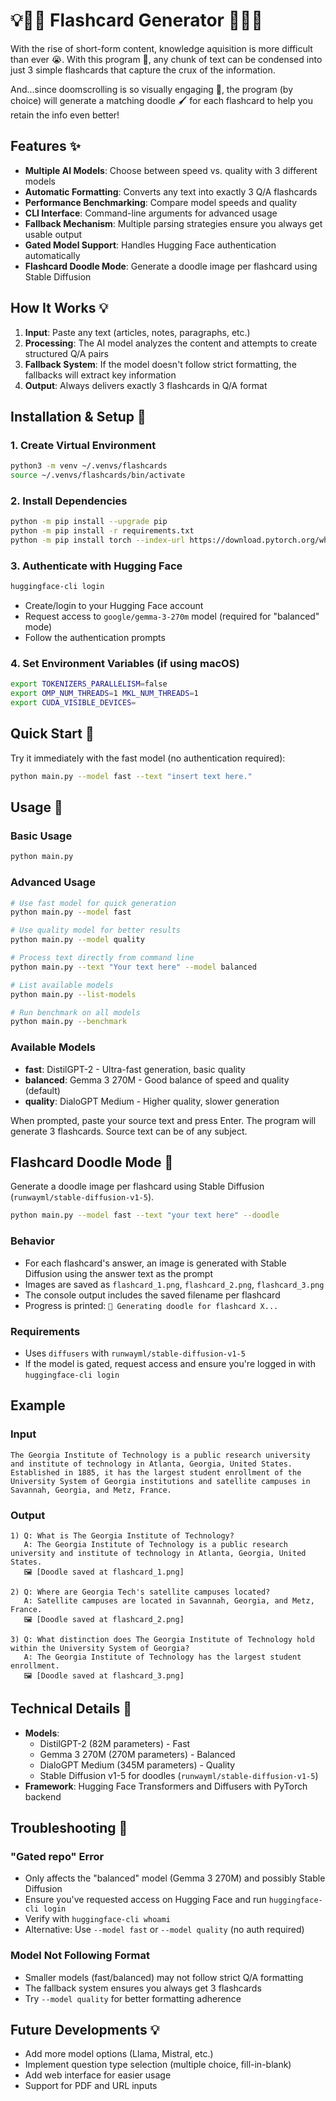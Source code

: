 # 💡📝📖 Flashcard Generator 📖📝💡

With the rise of short-form content, knowledge aquisition is more difficult than ever 😭. With this program 🤩, any chunk of text can be condensed into just 3 simple flashcards that capture the crux of the information.

And...since doomscrolling is so visually engaging 👀, the program (by choice) will generate a matching doodle 🖌️ for each flashcard to help you retain the info even better!

## Features ✨

- **Multiple AI Models**: Choose between speed vs. quality with 3 different models
- **Automatic Formatting**: Converts any text into exactly 3 Q/A flashcards
- **Performance Benchmarking**: Compare model speeds and quality
- **CLI Interface**: Command-line arguments for advanced usage
- **Fallback Mechanism**: Multiple parsing strategies ensure you always get usable output
- **Gated Model Support**: Handles Hugging Face authentication automatically
- **Flashcard Doodle Mode**: Generate a doodle image per flashcard using Stable Diffusion

## How It Works 💡

1. **Input**: Paste any text (articles, notes, paragraphs, etc.)
2. **Processing**: The AI model analyzes the content and attempts to create structured Q/A pairs
3. **Fallback System**: If the model doesn't follow strict formatting, the fallbacks will extract key information
4. **Output**: Always delivers exactly 3 flashcards in Q/A format

## Installation & Setup 🔧

### 1. Create Virtual Environment
```bash
python3 -m venv ~/.venvs/flashcards
source ~/.venvs/flashcards/bin/activate
```

### 2. Install Dependencies
```bash
python -m pip install --upgrade pip
python -m pip install -r requirements.txt
python -m pip install torch --index-url https://download.pytorch.org/whl/cpu
```

### 3. Authenticate with Hugging Face
```bash
huggingface-cli login
```
- Create/login to your Hugging Face account
- Request access to `google/gemma-3-270m` model (required for "balanced" mode)
- Follow the authentication prompts

### 4. Set Environment Variables (if using macOS)
```bash
export TOKENIZERS_PARALLELISM=false
export OMP_NUM_THREADS=1 MKL_NUM_THREADS=1
export CUDA_VISIBLE_DEVICES=
```

## Quick Start 📝

Try it immediately with the fast model (no authentication required):
```bash
python main.py --model fast --text "insert text here."
```

## Usage 📝

### Basic Usage
```bash
python main.py
```

### Advanced Usage
```bash
# Use fast model for quick generation
python main.py --model fast

# Use quality model for better results
python main.py --model quality

# Process text directly from command line
python main.py --text "Your text here" --model balanced

# List available models
python main.py --list-models

# Run benchmark on all models
python main.py --benchmark
```

### Available Models
- **fast**: DistilGPT-2 - Ultra-fast generation, basic quality
- **balanced**: Gemma 3 270M - Good balance of speed and quality (default)
- **quality**: DialoGPT Medium - Higher quality, slower generation

When prompted, paste your source text and press Enter. The program will generate 3 flashcards. Source text can be of any subject.

## Flashcard Doodle Mode 🎨

Generate a doodle image per flashcard using Stable Diffusion (`runwayml/stable-diffusion-v1-5`).

```bash
python main.py --model fast --text "your text here" --doodle
```

### Behavior
- For each flashcard's answer, an image is generated with Stable Diffusion using the answer text as the prompt
- Images are saved as `flashcard_1.png`, `flashcard_2.png`, `flashcard_3.png`
- The console output includes the saved filename per flashcard
- Progress is printed: `🎨 Generating doodle for flashcard X...`

### Requirements
- Uses `diffusers` with `runwayml/stable-diffusion-v1-5`
- If the model is gated, request access and ensure you're logged in with `huggingface-cli login`

## Example

### Input
```
The Georgia Institute of Technology is a public research university and institute of technology in Atlanta, Georgia, United States. Established in 1885, it has the largest student enrollment of the University System of Georgia institutions and satellite campuses in Savannah, Georgia, and Metz, France.
```

### Output
```
1) Q: What is The Georgia Institute of Technology?
   A: The Georgia Institute of Technology is a public research university and institute of technology in Atlanta, Georgia, United States.
   🖼️ [Doodle saved at flashcard_1.png]

2) Q: Where are Georgia Tech's satellite campuses located?
   A: Satellite campuses are located in Savannah, Georgia, and Metz, France.
   🖼️ [Doodle saved at flashcard_2.png]

3) Q: What distinction does The Georgia Institute of Technology hold within the University System of Georgia?
   A: The Georgia Institute of Technology has the largest student enrollment.
   🖼️ [Doodle saved at flashcard_3.png]
```

## Technical Details 📝

- **Models**: 
  - DistilGPT-2 (82M parameters) - Fast
  - Gemma 3 270M (270M parameters) - Balanced  
  - DialoGPT Medium (345M parameters) - Quality
  - Stable Diffusion v1-5 for doodles (`runwayml/stable-diffusion-v1-5`)
- **Framework**: Hugging Face Transformers and Diffusers with PyTorch backend

## Troubleshooting 🔧

### "Gated repo" Error
- Only affects the "balanced" model (Gemma 3 270M) and possibly Stable Diffusion
- Ensure you've requested access on Hugging Face and run `huggingface-cli login`
- Verify with `huggingface-cli whoami`
- Alternative: Use `--model fast` or `--model quality` (no auth required)

### Model Not Following Format
- Smaller models (fast/balanced) may not follow strict Q/A formatting
- The fallback system ensures you always get 3 flashcards
- Try `--model quality` for better formatting adherence

## Future Developments 💡
- Add more model options (Llama, Mistral, etc.)
- Implement question type selection (multiple choice, fill-in-blank)
- Add web interface for easier usage
- Support for PDF and URL inputs
